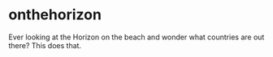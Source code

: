 # onthehorizon
Ever looking at the Horizon on the beach and wonder what countries are out there? This does that.
